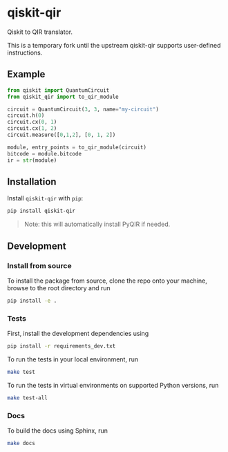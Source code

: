 # qiskit-qir

Qiskit to QIR translator.

This is a temporary fork until the upstream qiskit-qir supports user-defined
instructions.

## Example

```python
from qiskit import QuantumCircuit
from qiskit_qir import to_qir_module

circuit = QuantumCircuit(3, 3, name="my-circuit")
circuit.h(0)
circuit.cx(0, 1)
circuit.cx(1, 2)
circuit.measure([0,1,2], [0, 1, 2])

module, entry_points = to_qir_module(circuit)
bitcode = module.bitcode
ir = str(module)
```

## Installation

Install `qiskit-qir` with `pip`:

```bash
pip install qiskit-qir
```
> Note: this will automatically install PyQIR if needed.

## Development

### Install from source

To install the package from source, clone the repo onto your machine, browse to the root directory and run

```bash
pip install -e .
```

### Tests

First, install the development dependencies using

```bash
pip install -r requirements_dev.txt
```

To run the tests in your local environment, run

```bash
make test
```

To run the tests in virtual environments on supported Python versions, run

```bash
make test-all
```

### Docs

To build the docs using Sphinx, run

```bash
make docs
```
